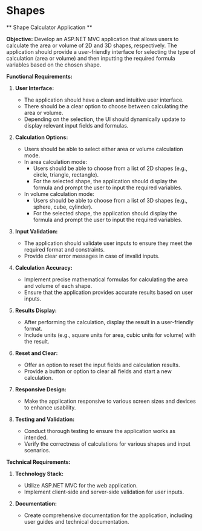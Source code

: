 # Shapes
** Shape Calculator Application **

**Objective:**
Develop an ASP.NET MVC application that allows users to calculate the area or volume of 2D and 3D shapes, respectively. The application should provide a user-friendly interface for selecting the type of calculation (area or volume) and then inputting the required formula variables based on the chosen shape.

**Functional Requirements:**

1. **User Interface:**
   - The application should have a clean and intuitive user interface.
   - There should be a clear option to choose between calculating the area or volume.
   - Depending on the selection, the UI should dynamically update to display relevant input fields and formulas.

2. **Calculation Options:**
   - Users should be able to select either area or volume calculation mode.
   - In area calculation mode:
     - Users should be able to choose from a list of 2D shapes (e.g., circle, triangle, rectangle).
     - For the selected shape, the application should display the formula and prompt the user to input the required variables.
   - In volume calculation mode:
     - Users should be able to choose from a list of 3D shapes (e.g., sphere, cube, cylinder).
     - For the selected shape, the application should display the formula and prompt the user to input the required variables.

3. **Input Validation:**
   - The application should validate user inputs to ensure they meet the required format and constraints.
   - Provide clear error messages in case of invalid inputs.

4. **Calculation Accuracy:**
   - Implement precise mathematical formulas for calculating the area and volume of each shape.
   - Ensure that the application provides accurate results based on user inputs.

5. **Results Display:**
   - After performing the calculation, display the result in a user-friendly format.
   - Include units (e.g., square units for area, cubic units for volume) with the result.

6. **Reset and Clear:**
   - Offer an option to reset the input fields and calculation results.
   - Provide a button or option to clear all fields and start a new calculation.

7. **Responsive Design:**
   - Make the application responsive to various screen sizes and devices to enhance usability.

8. **Testing and Validation:**
   - Conduct thorough testing to ensure the application works as intended.
   - Verify the correctness of calculations for various shapes and input scenarios.

**Technical Requirements:**

1. **Technology Stack:**
   - Utilize ASP.NET MVC for the web application.
   - Implement client-side and server-side validation for user inputs.

3. **Documentation:**
   - Create comprehensive documentation for the application, including user guides and technical documentation.

